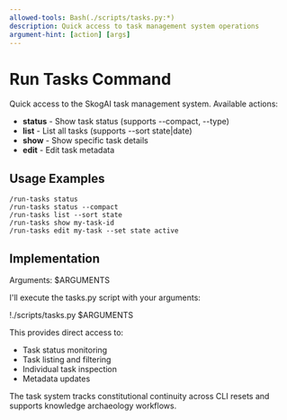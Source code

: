 ```yaml
---
allowed-tools: Bash(./scripts/tasks.py:*)
description: Quick access to task management system operations
argument-hint: [action] [args]
---
```


# Run Tasks Command

Quick access to the SkogAI task management system. Available actions:

- **status** - Show task status (supports --compact, --type)
- **list** - List all tasks (supports --sort state|date)  
- **show** - Show specific task details
- **edit** - Edit task metadata

## Usage Examples

```
/run-tasks status
/run-tasks status --compact
/run-tasks list --sort state
/run-tasks show my-task-id
/run-tasks edit my-task --set state active
```

## Implementation

Arguments: $ARGUMENTS

I'll execute the tasks.py script with your arguments:

!./scripts/tasks.py $ARGUMENTS

This provides direct access to:
- Task status monitoring 
- Task listing and filtering
- Individual task inspection
- Metadata updates

The task system tracks constitutional continuity across CLI resets and supports knowledge archaeology workflows.
